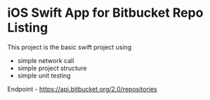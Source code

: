 # iOS Swift App for Bitbucket Repo Listing 

This project is the basic swift project using 
* simple network call
* simple project structure
* simple unit testing
 

Endpoint - https://api.bitbucket.org/2.0/repositories

